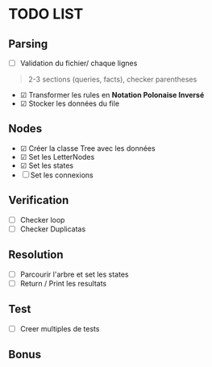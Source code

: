 # TODO LIST

## Parsing
- &#9744; Validation du fichier/ chaque lignes
> 2-3 sections (queries, facts), checker parentheses
- &#9745; Transformer les rules en **Notation Polonaise Inversé**
- &#9745; Stocker les données du file

## Nodes
- &#9745; Créer la classe Tree avec les données
- &#9745; Set les LetterNodes
- &#9745; Set les states
- &#9744; Set les connexions

## Verification
- &#9744; Checker loop
- &#9744; Checker Duplicatas

## Resolution
- &#9744; Parcourir l'arbre et set les states
- &#9744; Return / Print les resultats

## Test
- &#9744; Creer multiples de tests

## Bonus
